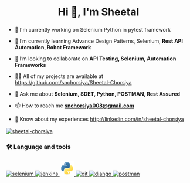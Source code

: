 ###

<h1 align="center">Hi 👋, I'm Sheetal</h1>

###
<ul dir="auto">
<li>
<p dir="auto">🔭 I'm currently working on Selenium Python in pytest framework </a></p>
</li>
<li>
<p dir="auto">🌱 I’m currently learning Advance Design Patterns, Selenium, <strong>Rest API Automation, Robot Framework</strong></p>
</li>
<li>
<p dir="auto">👯 I’m looking to collaborate on <strong>API Testing, Selenium, Automation Frameworks</strong></p>
</li>
<li>
<p dir="auto">👨‍💻 All of my projects are available at <a href="https://github.com/snchorsiya/Sheetal-Chorsiya">https://github.com/snchorsiya/Sheetal-Chorsiya</a></p>
</li>
<li>
<p dir="auto">💬 Ask me about <strong>Selenium, SDET, Python, POSTMAN, Rest Assured</strong></p>
</li>
<li>
<p dir="auto">📫 How to reach me <strong><a href="mailto:snchorsiya008@gmail.com">snchorsiya008@gmail.com</a></strong></p>
</li>
<li>
<p dir="auto">📄 Know about my experiences <a href="http://linkedin.com/in/sheetal-chorsiya" rel="nofollow">http://linkedin.com/in/sheetal-chorsiya</a></p>
</li>
</ul>

<p align="left" dir="auto">
<a href="https://linkedin.com/in//sheetal-chorsiya" rel="nofollow"><img align="center" src="https://camo.githubusercontent.com/a12f97e0370c6c839fe198521c5536f0fb2ea4ec9005247525f5f3c2f2e91e7e/68747470733a2f2f63646e2e6a7364656c6976722e6e65742f6e706d2f73696d706c652d69636f6e7340332e302e312f69636f6e732f6c696e6b6564696e2e737667" alt="sheetal-chorsiya" height="30" width="40" data-canonical-src="https://cdn.jsdelivr.net/npm/simple-icons@3.0.1/icons/linkedin.svg" style="max-width: 100%;"></a>
</p>

<h3 align="left">🛠 Language and tools</h3>

###

<div align="left">
<a href="https://www.selenium.dev" rel="nofollow"> <img src="https://raw.githubusercontent.com/detain/svg-logos/780f25886640cef088af994181646db2f6b1a3f8/svg/selenium-logo.svg" alt="selenium" width="40" height="40" style="max-width: 100%;"> </a>
<a href="https://www.jenkins.io" rel="nofollow"> <img src="https://camo.githubusercontent.com/677d7d6afeeb04410190a061d7bbb6fb8a5246c6dc80ab4b665988ca04b091d1/68747470733a2f2f7777772e766563746f726c6f676f2e7a6f6e652f6c6f676f732f6a656e6b696e732f6a656e6b696e732d69636f6e2e737667" alt="jenkins" width="40" height="40" data-canonical-src="https://www.vectorlogo.zone/logos/jenkins/jenkins-icon.svg" style="max-width: 100%;"> </a>
<a href="https://www.python.org" rel="nofollow"> <img src="https://raw.githubusercontent.com/devicons/devicon/master/icons/python/python-original.svg" alt="python" width="40" height="40" data-canonical-src="https://raw.githubusercontent.com/devicons/devicon/master/icons/python/python-original.svg" style="max-width: 100%;"> </a>
<a href="https://git-scm.com/" rel="nofollow"> <img src="https://camo.githubusercontent.com/fcafa5ebc1f5f789ae7d012a3ecd8fe7bda49516591caf7c37698f764165d880/68747470733a2f2f7777772e766563746f726c6f676f2e7a6f6e652f6c6f676f732f6769742d73636d2f6769742d73636d2d69636f6e2e737667" alt="git" width="40" height="40" data-canonical-src="https://www.vectorlogo.zone/logos/git-scm/git-scm-icon.svg" style="max-width: 100%;"> </a>
<a href="https://www.djangoproject.com/" rel="nofollow"> <img src="https://cdn.worldvectorlogo.com/logos/django.svg" alt="django" width="40" height="40" data-canonical-src="https://cdn.jsdelivr.net/gh/devicons/devicon@latest/icons/django/django-plain.svg" style="max-width: 100%;"> </a>
<a href="https://www.postman.com/" rel="nofollow"> <img src="https://cdn.jsdelivr.net/gh/devicons/devicon@latest/icons/postman/postman-original.svg" alt="postman" width="40" height="40" data-canonical-src="https://cdn.jsdelivr.net/gh/devicons/devicon@latest/icons/postman/postman-original.svg" style="max-width: 100%;"> </a>
</div>


</article>
  </div>

